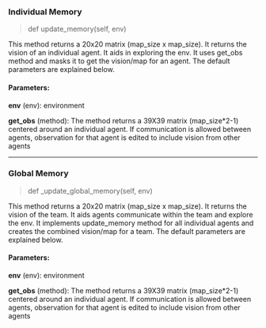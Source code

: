### Individual Memory 
>def update_memory(self, env)

This method returns a 20x20 matrix (map_size x map_size). It returns the vision of an individual agent. It aids in exploring the env.
It uses get_obs method and masks it to get the vision/map for an agent. 
The default parameters are explained below.

#### Parameters:
**env** (env): environment

**get_obs** (method): The method returns a 39X39 matrix (map_size*2-1) centered around an individual agent.
If communication is allowed between agents, 
observation for that agent is edited to include vision from other agents 

---

### Global Memory 
>def _update_global_memory(self, env)

This method returns a 20x20 matrix (map_size x map_size). It returns the vision of the team. 
It aids agents communicate within the team and explore the env.
It implements update_memory method for all individual agents and creates the combined vision/map for a team. 
The default parameters are explained below.

#### Parameters:
**env** (env): environment

**get_obs** (method): The method returns a 39X39 matrix (map_size*2-1) centered around an individual agent.
If communication is allowed between agents, 
observation for that agent is edited to include vision from other agents
